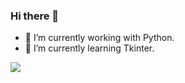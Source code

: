 ### Hi there 👋

- 🔭 I’m currently working with Python.
- 🌱 I’m currently learning Tkinter.

<!-- 😄 Pronouns: ... --->
<!-- ⚡ Fun fact: ... --->

![](https://img.shields.io/badge/<WORD_ON_LEFT>-<WORD_ON_RIGHT>-informational?style=flat&logo=<LOGO_NAME>&logoColor=white&color=2bbc8a)

